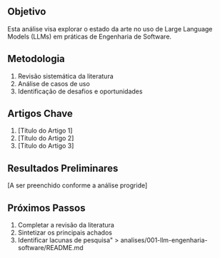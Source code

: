 ## Objetivo
Esta análise visa explorar o estado da arte no uso de Large Language Models (LLMs) em práticas de Engenharia de Software.

## Metodologia
1. Revisão sistemática da literatura
2. Análise de casos de uso
3. Identificação de desafios e oportunidades

## Artigos Chave
1. [Título do Artigo 1]
2. [Título do Artigo 2]
3. [Título do Artigo 3]

## Resultados Preliminares
[A ser preenchido conforme a análise progride]

## Próximos Passos
1. Completar a revisão da literatura
2. Sintetizar os principais achados
3. Identificar lacunas de pesquisa" > analises/001-llm-engenharia-software/README.md